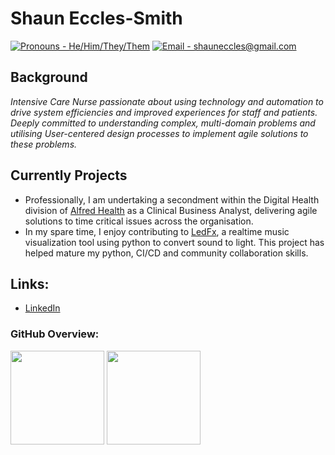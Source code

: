 # Shaun Eccles-Smith
[![Pronouns - He/Him/They/Them](https://img.shields.io/badge/Pronouns-He%2FHim%2FThey%2FThem-brightgreen)](https://www.vic.gov.au/inclusive-language-guide)
[![Email - shauneccles@gmail.com](https://img.shields.io/badge/Email-shauneccles%40gmail.com-brightgreen)](mailto:shauneccles@gmail.com)




## Background
_Intensive Care Nurse passionate about using technology and automation to drive system efficiencies and improved experiences for staff and patients. Deeply committed to understanding complex, multi-domain problems and utilising User-centered design processes to implement agile solutions to these problems._

## Currently Projects
- Professionally, I am undertaking a secondment within the Digital Health division of [Alfred Health](https://www.alfredhealth.org.au) as a Clinical Business Analyst, delivering agile solutions to time critical issues across the organisation.
- In my spare time, I enjoy contributing to [LedFx](https://www.github.com/LedFx/LedFx), a realtime music visualization tool using python to convert sound to light. This project has helped mature my python, CI/CD and community collaboration skills. 

## Links:
  - [LinkedIn](https://www.linkedin.com/in/ShaunEccles)
### GitHub Overview:
<div>
  <img height="150" src="https://github-readme-stats.vercel.app/api?username=ShaunEccles&count_private=true&include_all_commits=true" />
  <img height="150" src="https://github-readme-stats.vercel.app/api/top-langs/?username=ShaunEccles&layout=compact" />
</div>
